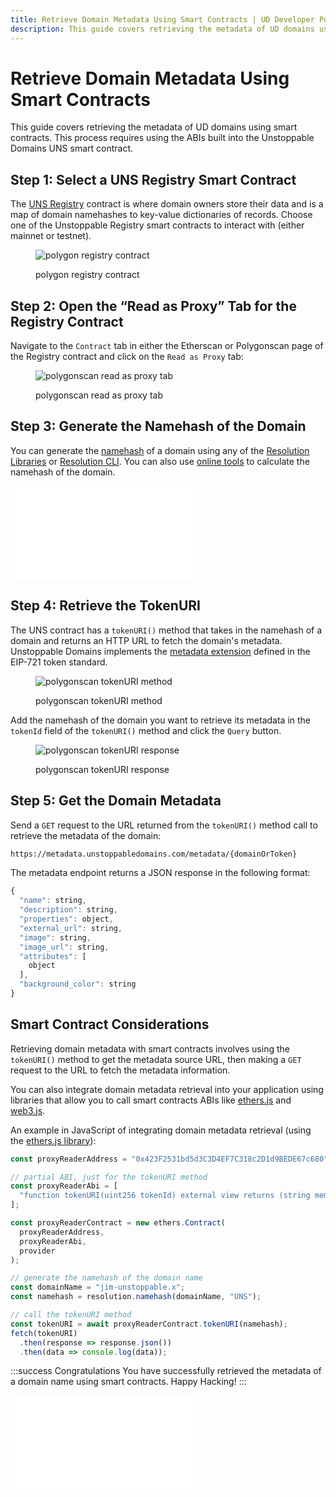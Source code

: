 ```yaml
---
title: Retrieve Domain Metadata Using Smart Contracts | UD Developer Portal
description: This guide covers retrieving the metadata of UD domains using smart contracts. This process requires using the ABIs built into the Unstoppable Domains UNS smart contract.
---
```


# Retrieve Domain Metadata Using Smart Contracts

This guide covers retrieving the metadata of UD domains using smart contracts. This process requires using the ABIs built into the Unstoppable Domains UNS smart contract.

## Step 1: Select a UNS Registry Smart Contract

The [UNS Registry](/developer-toolkit/reference/smart-contracts/uns-smart-contracts.md#unsregistry) contract is where domain owners store their data and is a map of domain namehashes to key-value dictionaries of records. Choose one of the Unstoppable Registry smart contracts to interact with (either mainnet or testnet).

<figure>

![polygon registry contract](/images/polygon-registry-contract.png)

<figcaption>polygon registry contract</figcaption>
</figure>

## Step 2: Open the “Read as Proxy” Tab for the Registry Contract

Navigate to the `Contract` tab in either the Etherscan or Polygonscan page of the Registry contract and click on the `Read as Proxy` tab:

<figure>

![polygonscan read as proxy tab](/images/polygonscan-read-as-proxy.png)

<figcaption>polygonscan read as proxy tab</figcaption>
</figure>

## Step 3: Generate the Namehash of the Domain

You can generate the [namehash](/getting-started/domain-registry-essentials/namehashing.md) of a domain using any of the [Resolution Libraries](/developer-toolkit/resolution-integration-methods/resolution-libraries/libraries-overview.md) or [Resolution CLI](/developer-toolkit/resolution-integration-methods/resolution-cli.md). You can also use [online tools](https://swolfeyes.github.io/ethereum-namehash-calculator/) to calculate the namehash of the domain.

<embed src="/snippets/_namehashing-snippets.md" />

## Step 4: Retrieve the TokenURI

The UNS contract has a `tokenURI()` method that takes in the namehash of a domain and returns an HTTP URL to fetch the domain's metadata. Unstoppable Domains implements the [metadata extension](https://eips.ethereum.org/EIPS/eip-721#:~:text=The%20metadata%20extension%20is%20OPTIONAL%20for%20ERC%2D721%20smart%20contracts%20(see%20%E2%80%9Ccaveats%E2%80%9D%2C%20below).%20This%20allows%20your%20smart%20contract%20to%20be%20interrogated%20for%20its%20name%20and%20for%20details%20about%20the%20assets%20which%20your%20NFTs%20represent) defined in the EIP-721 token standard.

<figure>

![polygonscan tokenURI method](/images/token-uri-abi.png '#width=50%')

<figcaption>polygonscan tokenURI method</figcaption>
</figure>

Add the namehash of the domain you want to retrieve its metadata in the `tokenId` field of the `tokenURI()` method and click the `Query` button.

<figure>

![polygonscan tokenURI response](/images/token-uri-abi-response.png)

<figcaption>polygonscan tokenURI response</figcaption>
</figure>

## Step 5: Get the Domain Metadata

Send a `GET` request to the URL returned from the `tokenURI()` method call to retrieve the metadata of the domain:

```bash
https://metadata.unstoppabledomains.com/metadata/{domainOrToken}
```

The metadata endpoint returns a JSON response in the following format:

```javascript
{
  "name": string,
  "description": string,
  "properties": object,
  "external_url": string,
  "image": string,
  "image_url": string,
  "attributes": [
    object
  ],
  "background_color": string
}
```

## Smart Contract Considerations

Retrieving domain metadata with smart contracts involves using the `tokenURI()` method to get the metadata source URL, then making a `GET` request to the URL to fetch the metadata information.

You can also integrate domain metadata retrieval into your application using libraries that allow you to call smart contracts ABIs like [ethers.js](https://github.com/ethers-io/ethers.js/) and [web3.js](https://github.com/ChainSafe/web3.js).

An example in JavaScript of integrating domain metadata retrieval (using the [ethers.js library](https://www.npmjs.com/package/ethers)):

```javascript
const proxyReaderAddress = "0x423F2531bd5d3C3D4EF7C318c2D1d9BEDE67c680";

// partial ABI, just for the tokenURI method
const proxyReaderAbi = [
  "function tokenURI(uint256 tokenId) external view returns (string memory)",
];

const proxyReaderContract = new ethers.Contract(
  proxyReaderAddress,
  proxyReaderAbi,
  provider
);

// generate the namehash of the domain name
const domainName = "jim-unstoppable.x";
const namehash = resolution.namehash(domainName, "UNS");

// call the tokenURI method
const tokenURI = await proxyReaderContract.tokenURI(namehash);
fetch(tokenURI)
  .then(response => response.json())
  .then(data => console.log(data));
```

:::success Congratulations
You have successfully retrieved the metadata of a domain name using smart contracts. Happy Hacking!
:::

<embed src="/snippets/_discord.md" />
